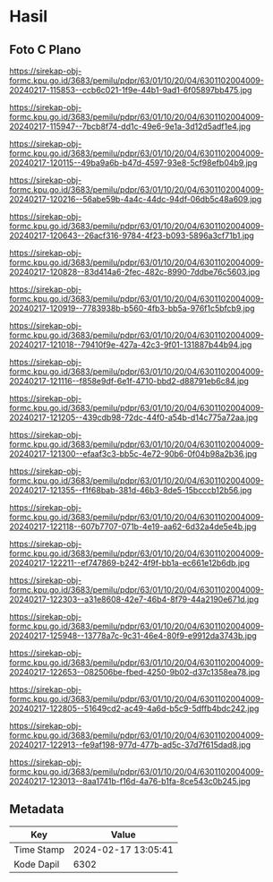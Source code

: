 # Hasil

## Foto C Plano

https://sirekap-obj-formc.kpu.go.id/3683/pemilu/pdpr/63/01/10/20/04/6301102004009-20240217-115853--ccb6c021-1f9e-44b1-9ad1-6f05897bb475.jpg

https://sirekap-obj-formc.kpu.go.id/3683/pemilu/pdpr/63/01/10/20/04/6301102004009-20240217-115947--7bcb8f74-dd1c-49e6-9e1a-3d12d5adf1e4.jpg

https://sirekap-obj-formc.kpu.go.id/3683/pemilu/pdpr/63/01/10/20/04/6301102004009-20240217-120115--49ba9a6b-b47d-4597-93e8-5cf98efb04b9.jpg

https://sirekap-obj-formc.kpu.go.id/3683/pemilu/pdpr/63/01/10/20/04/6301102004009-20240217-120216--56abe59b-4a4c-44dc-94df-06db5c48a609.jpg

https://sirekap-obj-formc.kpu.go.id/3683/pemilu/pdpr/63/01/10/20/04/6301102004009-20240217-120643--26acf316-9784-4f23-b093-5896a3cf71b1.jpg

https://sirekap-obj-formc.kpu.go.id/3683/pemilu/pdpr/63/01/10/20/04/6301102004009-20240217-120828--83d414a6-2fec-482c-8990-7ddbe76c5603.jpg

https://sirekap-obj-formc.kpu.go.id/3683/pemilu/pdpr/63/01/10/20/04/6301102004009-20240217-120919--7783938b-b560-4fb3-bb5a-976f1c5bfcb9.jpg

https://sirekap-obj-formc.kpu.go.id/3683/pemilu/pdpr/63/01/10/20/04/6301102004009-20240217-121018--79410f9e-427a-42c3-9f01-131887b44b94.jpg

https://sirekap-obj-formc.kpu.go.id/3683/pemilu/pdpr/63/01/10/20/04/6301102004009-20240217-121116--f858e9df-6e1f-4710-bbd2-d88791eb6c84.jpg

https://sirekap-obj-formc.kpu.go.id/3683/pemilu/pdpr/63/01/10/20/04/6301102004009-20240217-121205--439cdb98-72dc-44f0-a54b-d14c775a72aa.jpg

https://sirekap-obj-formc.kpu.go.id/3683/pemilu/pdpr/63/01/10/20/04/6301102004009-20240217-121300--efaaf3c3-bb5c-4e72-90b6-0f04b98a2b36.jpg

https://sirekap-obj-formc.kpu.go.id/3683/pemilu/pdpr/63/01/10/20/04/6301102004009-20240217-121355--f1f68bab-381d-46b3-8de5-15bcccb12b56.jpg

https://sirekap-obj-formc.kpu.go.id/3683/pemilu/pdpr/63/01/10/20/04/6301102004009-20240217-122118--607b7707-071b-4e19-aa62-6d32a4de5e4b.jpg

https://sirekap-obj-formc.kpu.go.id/3683/pemilu/pdpr/63/01/10/20/04/6301102004009-20240217-122211--ef747869-b242-4f9f-bb1a-ec661e12b6db.jpg

https://sirekap-obj-formc.kpu.go.id/3683/pemilu/pdpr/63/01/10/20/04/6301102004009-20240217-122303--a31e8608-42e7-46b4-8f79-44a2190e671d.jpg

https://sirekap-obj-formc.kpu.go.id/3683/pemilu/pdpr/63/01/10/20/04/6301102004009-20240217-125948--13778a7c-9c31-46e4-80f9-e9912da3743b.jpg

https://sirekap-obj-formc.kpu.go.id/3683/pemilu/pdpr/63/01/10/20/04/6301102004009-20240217-122653--082506be-fbed-4250-9b02-d37c1358ea78.jpg

https://sirekap-obj-formc.kpu.go.id/3683/pemilu/pdpr/63/01/10/20/04/6301102004009-20240217-122805--51649cd2-ac49-4a6d-b5c9-5dffb4bdc242.jpg

https://sirekap-obj-formc.kpu.go.id/3683/pemilu/pdpr/63/01/10/20/04/6301102004009-20240217-122913--fe9af198-977d-477b-ad5c-37d7f615dad8.jpg

https://sirekap-obj-formc.kpu.go.id/3683/pemilu/pdpr/63/01/10/20/04/6301102004009-20240217-123013--8aa1741b-f16d-4a76-b1fa-8ce543c0b245.jpg


## Metadata

| Key        | Value               |
| ---------- | ------------------- |
| Time Stamp | 2024-02-17 13:05:41 |
| Kode Dapil | 6302                |



